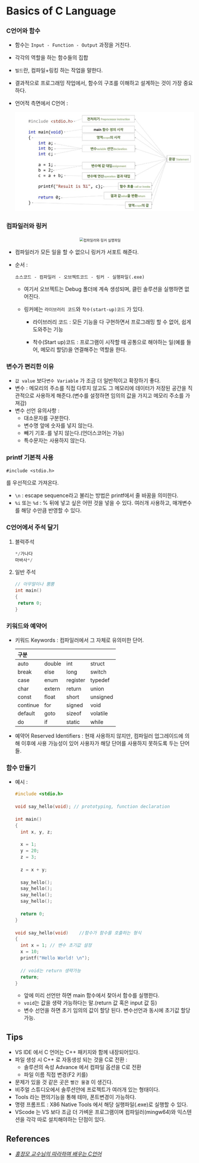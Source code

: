 # Basics of C Language

### C언어와 함수

- 함수는 `Input - Function - Output`  과정을 거친다.

- 각각의 역할을 하는 함수들의 집합

- `빌드`란, 컴파일+링킹 하는 작업을 말한다. 

- 결과적으로 프로그래밍 작업에서, 함수의 구조를 이해하고 설계하는 것이 가장 중요하다.

- 언어적 측면에서 C언어 :

  <p align='center'><img src='https://github.com/dannylee93/Images/blob/master/Other/Overview_C.JPG?raw=true'></p>

  

### 컴파일러와 링커

<p align='center'>
<img src="https://t1.daumcdn.net/cfile/blog/22549A435270F15629" alt="컴파일러와 링커 실행파일" style="zoom:67%;" />
</p>

- 컴파일러가 모든 일을 할 수 없으니 링커가 서포트 해준다.

- 순서 : 

  ```
  소스코드 - 컴파일러 - 오브젝트코드 - 링커 - 실행파일(.exe)
  ```

  - 여기서 오브젝트는 Debug 폴더에 계속 생성되며, 클린 솔루션을 실행하면 없어진다.

  - 링커에는 `라이브러리 코드`와 `착수(start-up)코드` 가 있다.

    - 라이브러리 코드 : 모든 기능을 다 구현하면서 프로그래밍 할 수 없어, 쉽게 도와주는 기능

    - 착수(Start up)코드 : 프로그램이 시작할 때 공통으로 해야하는 일(예를 들어, 메모리 할당)을 연결해주는 역할을 한다.

      

### 변수가 편리한 이유

- `값 value` 보다`변수 Variable` 가 조금 더 일반적이고 확장하기 좋다.
- 변수 : 메모리의 주소를 직접 다루지 않고도 그 메모리에 데이터가 저장된 공간을 직관적으로 사용하게 해준다.(변수를 설정하면 임의의 값을 가지고 메모리 주소를 가져감)
- 변수 선언 유의사항 :
  - 대소문자를 구분한다.
  - 변수명 앞에 숫자를 넣지 않는다.
  - 빼기 기호`-`를 넣지 않는다.(언더스코어는 가능)
  - 특수문자는 사용하지 않는다.

### printf 기본적 사용

```
#include <stdio.h>
```

를 우선적으로 가져온다.

- `\n` : escape sequence라고 불리는 방법은 printf에서 줄 바꿈을 의미한다.
- `%i` 또는 `%d` : % 뒤에 넣고 싶은 어떤 것을 넣을 수 있다. 여러개 사용하고, 매개변수를 해당 수만큼 반영할 수 있다.

### C언어에서 주석 달기

1. 블럭주석

   ```c
   */가나다 
   마바사*/
   ```

2. 일반 주석

   ```c
   // 아무말이나 뿜뿜
   int main()
   {
   	return 0;
   }
   ```



### 키워드와 예약어

- 키워드 Keywords : 컴파일러에서 그 자체로 유의미한 단어.

  | 구분     |        |          |          |
  | -------- | ------ | -------- | -------- |
  | auto     | double | int      | struct   |
  | break    | else   | long     | switch   |
  | case     | enum   | register | typedef  |
  | char     | extern | return   | union    |
  | const    | float  | short    | unsigned |
  | continue | for    | signed   | void     |
  | default  | goto   | sizeof   | volatile |
  | do       | if     | static   | while    |

- 예약어 Reserved Identifiers : 현재 사용하지 않지만, 컴파일러 업그레이드에 의해 이후에 사용 가능성이 있어 사용자가 해당 단어를 사용하지 못하도록 두는 단어들.



### 함수 만들기

- 예시 :

  ```c
  #include <stdio.h>
  
  void say_hello(void); // prototyping, function declaration
  
  int main()
  {
  	int x, y, z;
  
  	x = 1;
  	y = 20;
  	z = 3;
  
  	z = x + y;
  
  	say_hello();
  	say_hello();
  	say_hello();
  	say_hello();
  
  	return 0;
  }
  
  void say_hello(void)    //함수가 함수를 호출하는 형식
  {
  	int x = 1; // 변수 초기값 설정
  	x = 10;
  	printf("Hello World! \n");
  
  	// void는 return 생략가능
  	return;
  }
  ```

  - 앞에 미리 선언만 하면 main 함수에서 찾아서 함수를 실행한다.
  - `void`는 값을 생략 가능하다는 말.(return 값 혹은 input 값 등)
  - 변수 선언을 하면 초기 임의의 값이 할당 된다. 변수선언과 동시에 초기값 할당 가능.

## Tips

- VS IDE 에서 C 언어는 C++ 패키지와 함께 내장되어있다.
- 파일 생성 시 C++ 로 자동생성 되는 것을 C로 전환 :
  - 솔루션의 속성 Advance 에서 컴파일 옵션을 C로 전환
  - 파일 이름 직접 변경(F2 키를)
- 문제가 있을 것 같은 곳은 `빨간 물결` 이 생긴다.
- 비주얼 스튜디오에서 솔루션안에 프로젝트가 여러개 있는 형태이다.
- Tools 라는 편의기능을 통해 테마, 폰트변경이 가능하다.
- 명령 프롬프트 : X86 Native Tools 에서 해당 실행파일(.exe)로 실행할 수 있다.
- VScode 는 VS 보다 조금 더 가벼운 프로그램이며 컴파일러(mingw64)와 익스텐션을 각각 따로 설치해야하는 단점이 있다.



## References

- *[홍정모 교수님의 따라하며 배우는 C언어](https://www.inflearn.com/course/following-c)*

